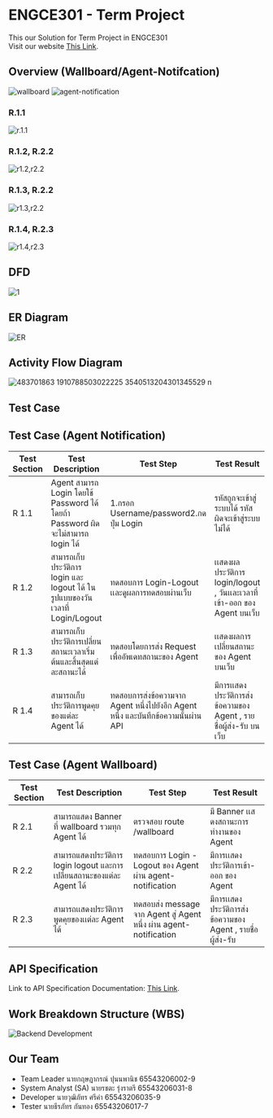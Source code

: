 # ENGCE301 - Term Project

This our Solution for Term Project in ENGCE301 <br/>
Visit our website [This Link](https://lab-wb.cpe-rmutl.net/team01/).

## Overview (Wallboard/Agent-Notifcation)

![wallboard](https://img2.pic.in.th/pic/overview.png)
![agent-notification](https://img2.pic.in.th/pic/Screenshot-2025-03-20-025911.png)


### R.1.1

![r.1.1](https://img5.pic.in.th/file/secure-sv1/r.1.1.png)

### R.1.2, R.2.2

![r1.2,r2.2](https://img2.pic.in.th/pic/r1.2r2.2.png)

### R.1.3, R.2.2

![r1.3,r2.2](https://img5.pic.in.th/file/secure-sv1/r1.3r2.2.png)

### R.1.4, R.2.3

![r1.4,r2.3](https://img2.pic.in.th/pic/r1.4r2.3.png)

## **DFD**

![1](https://img2.pic.in.th/pic/158c2490280703cef.jpg)

## **ER Diagram**
![ER](https://img2.pic.in.th/pic/ER.jpg)

## **Activity Flow Diagram**

![483701863 1910788503022225 3540513204301345529 n](https://img2.pic.in.th/pic/483701863_1910788503022225_3540513204301345529_n.jpg)

## **Test Case**

## **Test Case (Agent Notification)**
| Test Section | Test Description | Test Step | Test Result |
|----------|----------|----------| ----------| 
| R 1.1| Agent สามารถ Login โดยใช้ Password ได้ โดยถ้า Password ผิดจะไม่สามารถ login ได้|1.กรอก Username/password2.กดปุ่ม Login | รหัสถูกจะเข้าสู่ระบบได้ รหัสผิดจะเข้าสู่ระบบไม่ได้ |
|R 1.2|สามารถเก็บประวัติการ login และ logout ได้ ในรูปแบบของวันเวลาที่ Login/Logout|ทดสอบการ Login-Logout เเละดูผลการทดสอบผ่านเว็บ|เเสดงผลประวัติการ login/logout , วันเเละเวลาที่เข้า-ออก ของ Agent บนเว็บ|
|R 1.3|สามารถเก็บประวัติการเปลี่ยนสถานะเวลาเริ่มต้นและสิ้นสุดแต่ละสถานะได้|ทดสอบโดยการส่ง Request เพื่ออัพเดทสถานะของ Agent|เเสดงผลการเปลี่ยนสถานะของ Agent บนเว็บ|
|R 1.4|สามารถเก็บประวัติการพูดคุยของแต่ละ Agent ได้|ทดสอบการส่งข้อความจาก Agent หนึ่งไปยังอีก Agent หนึ่ง และบันทึกข้อความนั้นผ่าน API|มีการเเสดงประวัติการส่งข้อความของ Agent , รายชื่อผู้ส่ง-รับ บนเว็บ|
## **Test Case (Agent Wallboard)**
| Test Section | Test Description | Test Step | Test Result |
|----------|----------|----------| ----------|
|R 2.1|สามารถแสดง Banner ที่ wallboard รวมทุก Agent ได้|ตรวจสอบ route /wallboard |มี Banner เเสดงสถานะการทำงานของ Agent|
|R 2.2|สามารถแสดงประวัติการ login logout และการเปลี่ยนสถานะของแต่ละ Agent ได้|ทดสอบการ Login - Logout ของ Agent ผ่าน agent-notification|มีการเเสดงประวัติการเข้า-ออก ของ Agent |
|R 2.3|สามารถเเสดงประวัติการพูดคุยของเเต่ละ Agent ได้|ทดสอบส่ง message จาก Agent สู่ Agent หนึ่ง ผ่าน agent-notification|มีการเเสดงประวัติการส่งข้อความของ Agent , รายชื่อผู้ส่ง-รับ |

## **API Specification**

Link to API Specification Documentation: [This Link](./docs/api/README.md).

## Work Breakdown Structure (WBS)

![Backend Development](https://img2.pic.in.th/pic/1995660904cef8421.png)

## Our Team

- Team Leader นายกฤษฎากรณ์ ปุนนพานิช 65543206002-9
- System Analyst (SA) นายรชตะ รุ่งราตรี 65543206031-8
- Developer นายวุฒิภัทร ศรีคำ 65543206035-9
- Tester นายธีรภัทร กันทอง 65543206017-7
